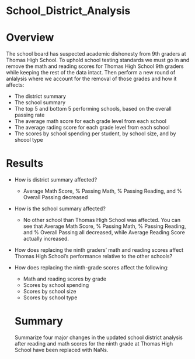 # School_District_Analysis

# Overview 
The school board has suspected academic dishonesty from 9th graders at Thomas High School. To uphold school testing standards we must go in and remove the math and reading scores for Thomas High School 9th graders while keeping the rest of the data intact. Then perform a new round of anlalysis where we account for the removal of those grades and how it affects:

- The district summary
- The school summary
- The top 5 and bottom 5 performing schools, based on the overall passing rate
- The average math score for each grade level from each school
- The average rading score for each grade level from each school
- The scores by school spending per student, by school size, and by shcool type 

# Results
- How is district summary affected? 
  - Average Math Score, % Passing Math, % Passing Reading, and % Overall Passing decreased 

- How is the school summary affected? 
  - No other school than Thomas High School was affected. You can see that Average Math Score, % Passing Math, % Passing Reading, and % Overall Passing all decreased, while Average Reading Score actually increased. 

- How does replacing the ninth graders’ math and reading scores affect Thomas High School’s performance relative to the other schools?

- How does replacing the ninth-grade scores affect the following:
  - Math and reading scores by grade
  - Scores by school spending
  - Scores by school size
  - Scores by school type
  
  # Summary
  Summarize four major changes in the updated school district analysis after reading and math scores for the ninth grade at Thomas High School have been replaced with NaNs.
